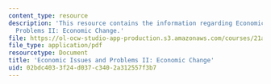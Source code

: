 ```yaml
---
content_type: resource
description: 'This resource contains the information regarding Economic Issues and
  Problems II: Economic Change.'
file: https://ol-ocw-studio-app-production.s3.amazonaws.com/courses/21a-230j-the-contemporary-american-family-spring-2004/02bdc4033f24d037c3402a312557f3b7_MIT21A_230JS04_econissues2.pdf
file_type: application/pdf
resourcetype: Document
title: 'Economic Issues and Problems II: Economic Change'
uid: 02bdc403-3f24-d037-c340-2a312557f3b7
---
```

